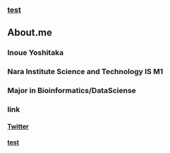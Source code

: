 ### [test](http://inoue0426.me/test)

## About.me
### Inoue Yoshitaka
### Nara Institute Science and Technology IS M1
### Major in Bioinformatics/DataSciense
 
### link

#### [Twitter](https://twitter.com/inoue0426)
#### [test](http://inoue0426.me/test)
